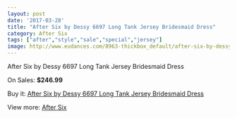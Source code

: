 ```yaml
---
layout: post
date: '2017-03-28'
title: "After Six by Dessy 6697 Long Tank Jersey Bridesmaid Dress"
category: After Six
tags: ["after","style","sale","special","jersey"]
image: http://www.eudances.com/8963-thickbox_default/after-six-by-dessy-6697-long-tank-jersey-bridesmaid-dress.jpg
---
```

After Six by Dessy 6697 Long Tank Jersey Bridesmaid Dress

On Sales: **$246.99**
<a href="https://www.eudances.com/en/after-six/3011-after-six-by-dessy-6697-long-tank-jersey-bridesmaid-dress.html"><amp-img layout="responsive" width="600" height="600" src="//www.eudances.com/8963-thickbox_default/after-six-by-dessy-6697-long-tank-jersey-bridesmaid-dress.jpg" alt="After Six by Dessy 6697 Long Tank Jersey Bridesmaid Dress 0" /></a>
<a href="https://www.eudances.com/en/after-six/3011-after-six-by-dessy-6697-long-tank-jersey-bridesmaid-dress.html"><amp-img layout="responsive" width="600" height="600" src="//www.eudances.com/8966-thickbox_default/after-six-by-dessy-6697-long-tank-jersey-bridesmaid-dress.jpg" alt="After Six by Dessy 6697 Long Tank Jersey Bridesmaid Dress 1" /></a>
<a href="https://www.eudances.com/en/after-six/3011-after-six-by-dessy-6697-long-tank-jersey-bridesmaid-dress.html"><amp-img layout="responsive" width="600" height="600" src="//www.eudances.com/8965-thickbox_default/after-six-by-dessy-6697-long-tank-jersey-bridesmaid-dress.jpg" alt="After Six by Dessy 6697 Long Tank Jersey Bridesmaid Dress 2" /></a>
<a href="https://www.eudances.com/en/after-six/3011-after-six-by-dessy-6697-long-tank-jersey-bridesmaid-dress.html"><amp-img layout="responsive" width="600" height="600" src="//www.eudances.com/8964-thickbox_default/after-six-by-dessy-6697-long-tank-jersey-bridesmaid-dress.jpg" alt="After Six by Dessy 6697 Long Tank Jersey Bridesmaid Dress 3" /></a>

Buy it: [After Six by Dessy 6697 Long Tank Jersey Bridesmaid Dress](https://www.eudances.com/en/after-six/3011-after-six-by-dessy-6697-long-tank-jersey-bridesmaid-dress.html "After Six by Dessy 6697 Long Tank Jersey Bridesmaid Dress")

View more: [After Six](https://www.eudances.com/en/50-after-six "After Six")